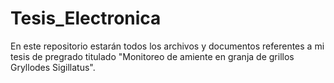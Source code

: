 # Tesis_Electronica
En este repositorio estarán todos los archivos y documentos referentes a mi tesis de pregrado titulado "Monitoreo de amiente en granja de grillos Gryllodes Sigillatus".
